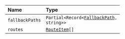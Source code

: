| Name            | Type                                                                            |
| :-------------- | :------------------------------------------------------------------------------ |
| `fallbackPaths` | <code>Partial\<Record\<[FallbackPath](../Types/FallbackPath), string\>\></code> |
| `routes`        | <code>[RouteItem](../Types/RouteItem)[]</code>                                  |

